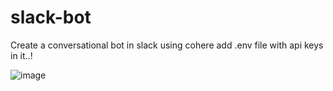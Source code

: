 # slack-bot

Create a conversational bot in slack using cohere
add .env file with api keys in it..!

![image](https://github.com/AnuragShimpi/slack-bot/assets/130903295/25e619d6-bff4-40ef-a7b3-38d7536a7d60)
